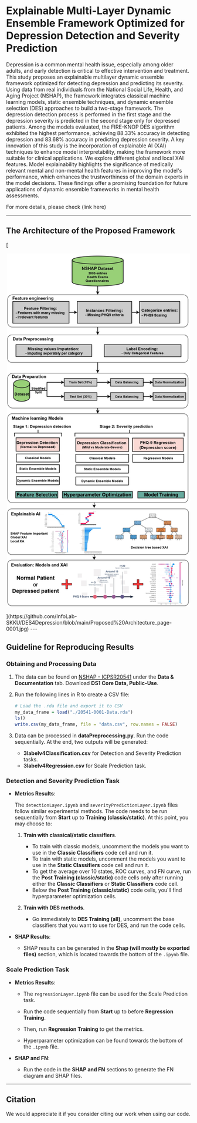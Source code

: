 # Explainable Multi-Layer Dynamic Ensemble Framework Optimized for Depression Detection and Severity Prediction
Depression is a common mental health issue, especially among older adults, and early detection is critical to effective intervention and treatment. This study proposes an explainable multilayer dynamic ensemble framework optimized for detecting depression and predicting its severity. Using data from real individuals from the National Social Life, Health, and Aging Project (NSHAP), the framework integrates classical machine learning models, static ensemble techniques, and dynamic ensemble selection (DES) approaches to build a two-stage framework. The depression detection process is performed in the first stage and the depression severity is predicted in the second stage only for depressed patients. Among the models evaluated, the FIRE-KNOP DES algorithm exhibited the highest performance, achieving 88.33\% accuracy in detecting depression and 83.68\% accuracy in predicting depression severity. A key innovation of this study is the incorporation of explainable AI (XAI) techniques to enhance model interpretability, making the framework more suitable for clinical applications. We explore different global and local XAI features. Model explainability highlights the significance of medically relevant mental and non-mental health features in improving the model's performance, which enhances the trustworthiness of the domain experts in the model decisions. These findings offer a promising foundation for future applications of dynamic ensemble frameworks in mental health assessments.

For more details, please check (link here)

---

## The Architecture of the Proposed Framework
[<div align="center">
[<img src="https://github.com/InfoLab-SKKU/DES4Depression/blob/main/Proposed%20Architecture.jpg" alt="Architecture" width="500"/>](https://github.com/InfoLab-SKKU/DES4Depression/blob/main/Proposed%20Architecture.pdf)
</div>](https://github.com/InfoLab-SKKU/DES4Depression/blob/main/Proposed%20Architecture_page-0001.jpg)
---

## Guideline for Reproducing Results

### Obtaining and Processing Data

1. The data can be found on [NSHAP - ICPSR20541](https://doi.org/10.3886/ICPSR20541.v10) under the **Data & Documentation** tab. Download **DS1 Core Data, Public-Use**.

2. Run the following lines in R to create a CSV file:

    ```r
    # Load the .rda file and export it to CSV
    my_data_frame = load("./20541-0001-Data.rda")
    ls()
    write.csv(my_data_frame, file = "data.csv", row.names = FALSE)
    ```

3. Data can be processed in **dataPreprocessing.py**. Run the code sequentially. At the end, two outputs will be generated:
   - **3labelv4Classification.csv** for Detection and Severity Prediction tasks.
   - **3labelv4Regression.csv** for Scale Prediction task.

### Detection and Severity Prediction Task

- **Metrics Results**:

  The `detectionLayer.ipynb` and `severityPredictionLayer.ipynb` files follow similar experimental methods. The code needs to be run sequentially from **Start** up to **Training (classic/static)**. At this point, you may choose to:

  1. **Train with classical/static classifiers**.

     - To train with classic models, uncomment the models you want to use in the **Classic Classifiers** code cell and run it.
     - To train with static models, uncomment the models you want to use in the **Static Classifiers** code cell and run it.
     - To get the average over 10 states, ROC curves, and FN curve, run the **Post Training (classic/static)** code cells only after running either the **Classic Classifiers** or **Static Classifiers** code cell.
     - Below the **Post Training (classic/static)** code cells, you'll find hyperparameter optimization cells.

  2. **Train with DES methods**.

     - Go immediately to **DES Training (all)**, uncomment the base classifiers that you want to use for DES, and run the code cells.

- **SHAP Results**:

  - SHAP results can be generated in the **Shap (will mostly be exported files)** section, which is located towards the bottom of the `.ipynb` file.

### Scale Prediction Task

- **Metrics Results**:

  - The `regressionLayer.ipynb` file can be used for the Scale Prediction task.
  - Run the code sequentially from **Start** up to before **Regression Training**.
  - Then, run **Regression Training** to get the metrics.

  - Hyperparameter optimization can be found towards the bottom of the `.ipynb` file.

- **SHAP and FN**:

  - Run the code in the **SHAP and FN** sections to generate the FN diagram and SHAP files.

---

## Citation

We would appreciate it if you consider citing our work when using our code.
